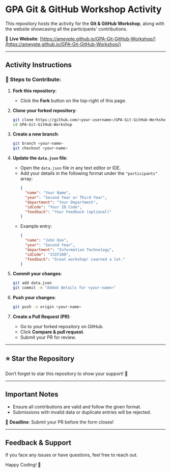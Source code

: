 
# **GPA Git & GitHub Workshop Activity**

This repository hosts the activity for the **Git & GitHub Workshop**, along with the website showcasing all the participants' contributions.  

🔗 **Live Website**: [https://ameypte.github.io/GPA-Git-GitHub-Workshop/](https://ameypte.github.io/GPA-Git-GitHub-Workshop/)

---

## **Activity Instructions**  

### 📝 Steps to Contribute:  
1. **Fork this repository**:  
   - Click the **Fork** button on the top-right of this page.  

2. **Clone your forked repository**:  
   ```bash
   git clone https://github.com/<your-username>/GPA-Git-GitHub-Workshop.git
   cd GPA-Git-GitHub-Workshop
   ```

3. **Create a new branch**:  
   ```bash
   git branch <your-name>
   git checkout <your-name>
   ```

4. **Update the `data.json` file**:  
   - Open the `data.json` file in any text editor or IDE.  
   - Add your details in the following format under the `"participants"` array:  
     ```json
     {
       "name": "Your Name",
       "year": "Second Year or Third Year",
       "department": "Your Department",
       "idCode": "Your ID Code",
       "feedback": "Your Feedback (optional)"
     }
     ```  
   - Example entry:
     ```json
     {
       "name": "John Doe",
       "year": "Second Year",
       "department": "Information Technology",
       "idCode": "23IF100",
       "feedback": "Great workshop! Learned a lot."
     }
     ```

5. **Commit your changes**:  
   ```bash
   git add data.json
   git commit -m "Added details for <your-name>"
   ```

6. **Push your changes**:  
   ```bash
   git push -u origin <your-name>
   ```

7. **Create a Pull Request (PR)**:  
   - Go to your forked repository on GitHub.  
   - Click **Compare & pull request**.  
   - Submit your PR for review.  

---

## ⭐ **Star the Repository**  
Don’t forget to star this repository to show your support! 🌟  

---

## **Important Notes**  
- Ensure all contributions are valid and follow the given format.  
- Submissions with invalid data or duplicate entries will be rejected.  

🛑 **Deadline**: Submit your PR before the form closes!  

---

## **Feedback & Support**  
If you face any issues or have questions, feel free to reach out.  

Happy Coding! 🚀  
